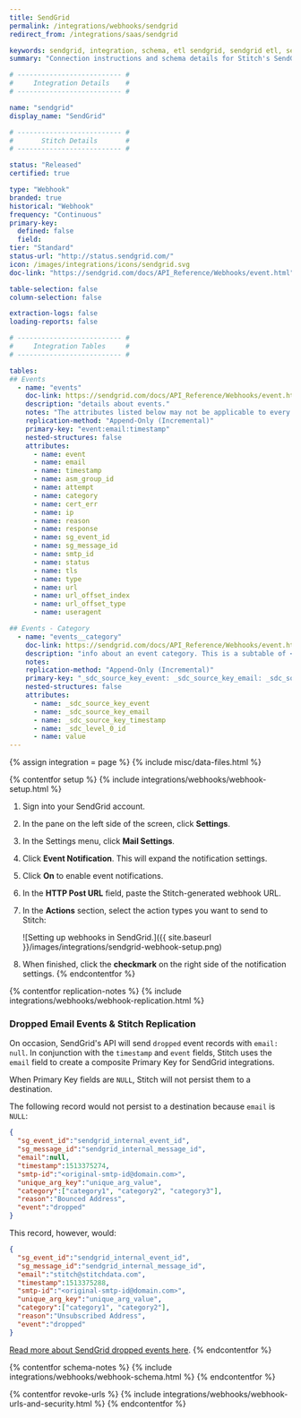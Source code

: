```yaml
---
title: SendGrid
permalink: /integrations/webhooks/sendgrid
redirect_from: /integrations/saas/sendgrid

keywords: sendgrid, integration, schema, etl sendgrid, sendgrid etl, sendgrid schema
summary: "Connection instructions and schema details for Stitch's SendGrid integration."

# -------------------------- #
#     Integration Details    #
# -------------------------- #

name: "sendgrid"
display_name: "SendGrid"

# -------------------------- #
#       Stitch Details       #
# -------------------------- #

status: "Released"
certified: true

type: "Webhook"
branded: true
historical: "Webhook"
frequency: "Continuous"
primary-key:
  defined: false
  field: 
tier: "Standard"
status-url: "http://status.sendgrid.com/"
icon: /images/integrations/icons/sendgrid.svg
doc-link: "https://sendgrid.com/docs/API_Reference/Webhooks/event.html"

table-selection: false
column-selection: false

extraction-logs: false
loading-reports: false

# -------------------------- #
#     Integration Tables     #
# -------------------------- #

tables:
## Events
  - name: "events"
    doc-link: https://sendgrid.com/docs/API_Reference/Webhooks/event.html#-Event-Types
    description: "details about events."
    notes: "The attributes listed below may not be applicable to every single event type - because of this, you may see some rows that have <code>NULL</code> values."
    replication-method: "Append-Only (Incremental)"
    primary-key: "event:email:timestamp"
    nested-structures: false
    attributes:
      - name: event
      - name: email
      - name: timestamp
      - name: asm_group_id
      - name: attempt
      - name: category
      - name: cert_err
      - name: ip
      - name: reason
      - name: response
      - name: sg_event_id
      - name: sg_message_id
      - name: smtp_id
      - name: status
      - name: tls
      - name: type
      - name: url
      - name: url_offset_index
      - name: url_offset_type
      - name: useragent

## Events - Category
  - name: "events__category"
    doc-link: https://sendgrid.com/docs/API_Reference/Webhooks/event.html#-Event-Types
    description: "info about an event category. This is a subtable of <code>events</code>."
    notes: 
    replication-method: "Append-Only (Incremental)"
    primary-key: "_sdc_source_key_event: _sdc_source_key_email: _sdc_source_key_timestamp: _sdc_level_0_id"
    nested-structures: false
    attributes:
      - name: _sdc_source_key_event
      - name: _sdc_source_key_email
      - name: _sdc_source_key_timestamp
      - name: _sdc_level_0_id
      - name: value
---
```

{% assign integration = page %}
{% include misc/data-files.html %}

{% contentfor setup %}
{% include integrations/webhooks/webhook-setup.html %}

1. Sign into your SendGrid account.
2. In the pane on the left side of the screen, click **Settings**.
3. In the Settings menu, click **Mail Settings**.
4. Click **Event Notification**. This will expand the notification settings.
5. Click **On** to enable event notifications.
6. In the **HTTP Post URL** field, paste the Stitch-generated webhook URL.
7. In the **Actions** section, select the action types you want to send to Stitch:

   ![Setting up webhooks in SendGrid.]({{ site.baseurl }}/images/integrations/sendgrid-webhook-setup.png)

8. When finished, click the **checkmark** on the right side of the notification settings.
{% endcontentfor %}


{% contentfor replication-notes %}
{% include integrations/webhooks/webhook-replication.html %}

### Dropped Email Events & Stitch Replication

On occasion, SendGrid's API will send `dropped` event records with `email: null`. In conjunction with the `timestamp` and `event` fields, Stitch uses the `email` field to create a composite Primary Key for SendGrid integrations. 

When Primary Key fields are `NULL`, Stitch will not persist them to a destination.

The following record would not persist to a destination because `email` is `NULL`:

```json
{
  "sg_event_id":"sendgrid_internal_event_id",
  "sg_message_id":"sendgrid_internal_message_id",
  "email":null,
  "timestamp":1513375274,
  "smtp-id":"<original-smtp-id@domain.com>",
  "unique_arg_key":"unique_arg_value",
  "category":["category1", "category2", "category3"],
  "reason":"Bounced Address",
  "event":"dropped"
}
```

This record, however, would:

```json
{
  "sg_event_id":"sendgrid_internal_event_id",
  "sg_message_id":"sendgrid_internal_message_id",
  "email":"stitch@stitchdata.com",
  "timestamp":1513375288,
  "smtp-id":"<original-smtp-id@domain.com>",
  "unique_arg_key":"unique_arg_value",
  "category":["category1", "category2"],
  "reason":"Unsubscribed Address",
  "event":"dropped"
}
```

[Read more about SendGrid dropped events here](https://sendgrid.com/docs/Classroom/Deliver/Undeliverable_Email/my_emails_are_being_dropped.html).
{% endcontentfor %}



{% contentfor schema-notes %}
{% include integrations/webhooks/webhook-schema.html %}
{% endcontentfor %}



{% contentfor revoke-urls %}
{% include integrations/webhooks/webhook-urls-and-security.html %}
{% endcontentfor %}